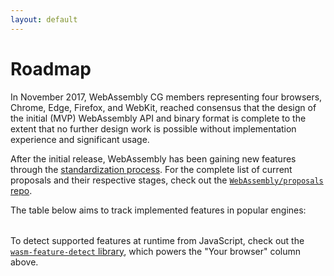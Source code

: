 ```yaml
---
layout: default
---
```

# Roadmap

In November 2017, WebAssembly CG members representing four browsers, Chrome, Edge, Firefox, and WebKit, reached consensus that the design of the initial (MVP) WebAssembly API and binary format is complete to the extent that no further design work is possible without implementation experience and significant usage.

After the initial release, WebAssembly has been gaining new features through the [standardization process](https://github.com/WebAssembly/meetings/blob/master/process/phases.md). For the complete list of current proposals and their respective stages, check out the [`WebAssembly/proposals` repo](https://github.com/WebAssembly/proposals).

<!-- Apache License 2.0, https://github.com/Remix-Design/remixicon -->
<template id="support-symbol-yes">
  <svg xmlns="http://www.w3.org/2000/svg" viewBox="0 0 24 24" aria-label="Supported"><path class="svg-stroke" d="M10 15.2 19.2 6l1.4 1.4L10 18l-6.4-6.4L5 10.2Z"/></svg>
</template>
<template id="support-symbol-no">
  <svg xmlns="http://www.w3.org/2000/svg" viewBox="0 0 24 24" aria-label="Not supported"><path class="svg-stroke" d="m12 10.6 5-5 1.4 1.5-5 4.9 5 5-1.4 1.4-5-5-5 5L5.7 17l5-5-5-5 1.5-1.4z"/></svg>
</template>
<template id="support-symbol-flag">
  <svg xmlns="http://www.w3.org/2000/svg" viewBox="0 0 24 24" aria-label="Not supported by default"><path class="svg-stroke" d="M4 17v5H2V3h19.1a.5.5 0 0 1 .5.7L18 10l3.6 6.3a.5.5 0 0 1-.5.7H4zM4 5v10h14.6l-2.9-5 2.9-5H4z"/></svg>
</template>
<template id="support-symbol-unknown">
  <svg xmlns="http://www.w3.org/2000/svg" viewBox="0 0 48 48" aria-label="Unknown"><path class="svg-stroke" d="M24 38a3 3 0 1 1 0 6 3 3 0 0 1 0-6zm0-34a12 12 0 0 1 12 12c0 4.3-1.5 6.6-5.3 9.8-3.9 3.3-4.7 4.8-4.7 8.2h-4c0-5 1.6-7.4 6-11.2 3.1-2.6 4-4 4-6.8a8 8 0 1 0-16 0v2h-4v-2A12 12 0 0 1 24 4z"/></svg>
</template>

<template id="support-symbol-loading">
  <svg xmlns="http://www.w3.org/2000/svg" viewBox="0 0 24 24" aria-label="Loading"><circle fill="#ccc" cx="2" cy="12" r="2"><animate attributeName="opacity" dur="1s" values="0;1;0" repeatCount="indefinite" begin=".1"/></circle><circle fill="#ccc" cx="10" cy="12" r="2"><animate attributeName="opacity" dur="1s" values="0;1;0" repeatCount="indefinite" begin=".2"/></circle><circle fill="#ccc" cx="18" cy="12" r="2"><animate attributeName="opacity" dur="1s" values="0;1;0" repeatCount="indefinite" begin=".3"/></circle></svg>
</template>

The table below aims to track implemented features in popular engines:

<div id="feature-support-scrollbox">
  <table id="feature-support" aria-label="Status of implemented features in popular engines"></table>
</div>
<link rel="preload" href="/features.json" as="fetch">
<script src="/roadmap.js"></script>
<link rel="modulepreload" href="https://unpkg.com/wasm-feature-detect@1/dist/esm/index.js?v=1">
<link rel="modulepreload" href="https://cdn.jsdelivr.net/npm/@floating-ui/dom@1/+esm">

To detect supported features at runtime from JavaScript, check out the [`wasm-feature-detect` library](https://github.com/GoogleChromeLabs/wasm-feature-detect), which powers the "Your browser" column above.
